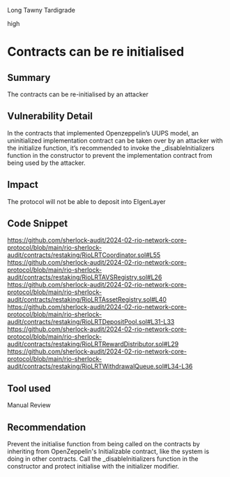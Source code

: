 Long Tawny Tardigrade

high

# Contracts can be re initialised

## Summary
The contracts can be re-initialised by an attacker
## Vulnerability Detail
In the contracts that implemented Openzeppelin’s UUPS model, an uninitialized implementation contract can be taken over by an attacker with the initialize function, it’s recommended to invoke the _disableInitializers function in the constructor to prevent the implementation contract from being used by the attacker.
## Impact
The protocol will not be able to deposit into EIgenLayer
## Code Snippet
https://github.com/sherlock-audit/2024-02-rio-network-core-protocol/blob/main/rio-sherlock-audit/contracts/restaking/RioLRTCoordinator.sol#L55
https://github.com/sherlock-audit/2024-02-rio-network-core-protocol/blob/main/rio-sherlock-audit/contracts/restaking/RioLRTAVSRegistry.sol#L26
https://github.com/sherlock-audit/2024-02-rio-network-core-protocol/blob/main/rio-sherlock-audit/contracts/restaking/RioLRTAssetRegistry.sol#L40
https://github.com/sherlock-audit/2024-02-rio-network-core-protocol/blob/main/rio-sherlock-audit/contracts/restaking/RioLRTDepositPool.sol#L31-L33
https://github.com/sherlock-audit/2024-02-rio-network-core-protocol/blob/main/rio-sherlock-audit/contracts/restaking/RioLRTRewardDistributor.sol#L29
https://github.com/sherlock-audit/2024-02-rio-network-core-protocol/blob/main/rio-sherlock-audit/contracts/restaking/RioLRTWithdrawalQueue.sol#L34-L36
## Tool used
Manual Review

## Recommendation
Prevent the initialise function from being called on the contracts by inheriting from OpenZeppelin's Initializable contract, like the system is doing in other contracts. Call the _disableInitializers function in the constructor and protect initialise with the initializer modifier. 